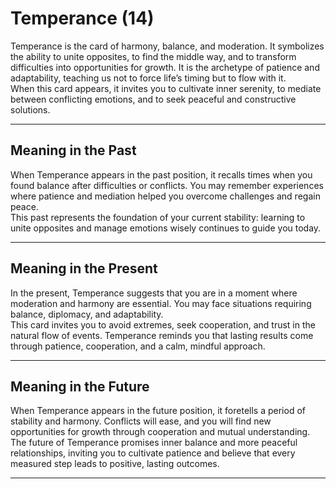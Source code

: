 # Temperance (14)

Temperance is the card of harmony, balance, and moderation. It symbolizes the ability to unite opposites, to find the middle way, and to transform difficulties into opportunities for growth. It is the archetype of patience and adaptability, teaching us not to force life’s timing but to flow with it.  
When this card appears, it invites you to cultivate inner serenity, to mediate between conflicting emotions, and to seek peaceful and constructive solutions.

---

## Meaning in the Past  
When Temperance appears in the past position, it recalls times when you found balance after difficulties or conflicts. You may remember experiences where patience and mediation helped you overcome challenges and regain peace.  
This past represents the foundation of your current stability: learning to unite opposites and manage emotions wisely continues to guide you today.

---

## Meaning in the Present  
In the present, Temperance suggests that you are in a moment where moderation and harmony are essential. You may face situations requiring balance, diplomacy, and adaptability.  
This card invites you to avoid extremes, seek cooperation, and trust in the natural flow of events. Temperance reminds you that lasting results come through patience, cooperation, and a calm, mindful approach.

---

## Meaning in the Future  
When Temperance appears in the future position, it foretells a period of stability and harmony. Conflicts will ease, and you will find new opportunities for growth through cooperation and mutual understanding.  
The future of Temperance promises inner balance and more peaceful relationships, inviting you to cultivate patience and believe that every measured step leads to positive, lasting outcomes.

---
